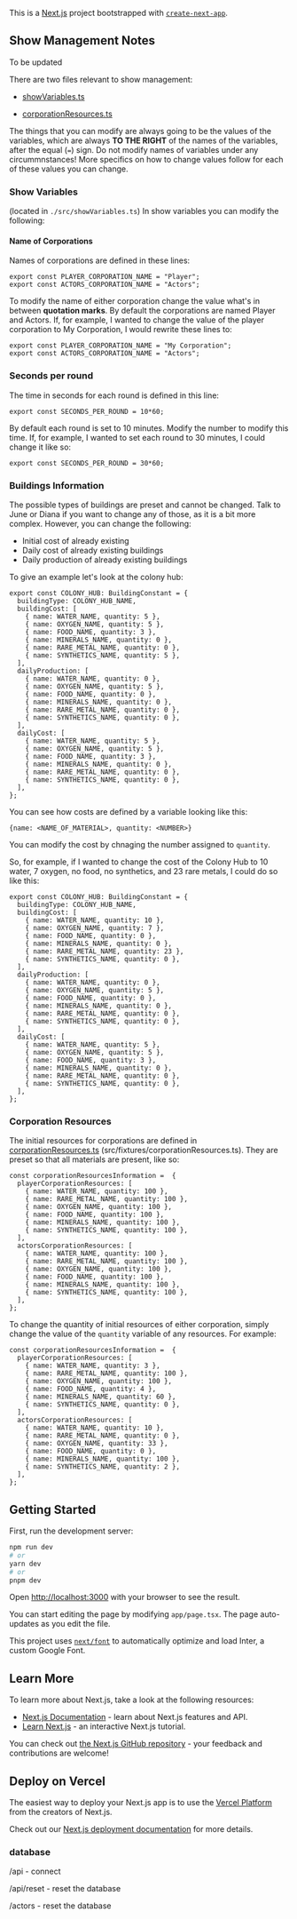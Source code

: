 This is a [Next.js](https://nextjs.org/) project bootstrapped with [`create-next-app`](https://github.com/vercel/next.js/tree/canary/packages/create-next-app). 

## Show Management Notes

To be updated

There are two files relevant to show management:

- [showVariables.ts](./src/showVariables.ts)

- [corporationResources.ts](./src/fixtures/corporationsResources.ts)

The things that you can modify are always going to be the values of the variables, which are always **TO THE RIGHT** of the names of the variables, after the equal (`=`) sign. Do not modify names of variables under any circummnstances! More specifics on how to change values follow for each of these values you can change.

### Show Variables

(located in `./src/showVariables.ts`)
In show variables you can modify the following:

#### Name of Corporations

Names of corporations are defined in these lines:

```
export const PLAYER_CORPORATION_NAME = "Player";
export const ACTORS_CORPORATION_NAME = "Actors";
```

To modify the name of either corporation change the value what's in between **quotation marks**. By default the corporations are named Player and Actors. If, for example, I wanted to change the value of the player corporation to My Corporation, I would rewrite these lines to:

```
export const PLAYER_CORPORATION_NAME = "My Corporation";
export const ACTORS_CORPORATION_NAME = "Actors";
```

### Seconds per round

The time in seconds for each round is defined in this line:

```
export const SECONDS_PER_ROUND = 10*60;
```

By default each round is set to 10 minutes. Modify the number to modify this time. If, for example, I wanted to set each round to 30 minutes, I could change it like so:

```
export const SECONDS_PER_ROUND = 30*60;
```

### Buildings Information

The possible types of buildings are preset and cannot be changed. Talk to June or Diana if you want to change any of those, as it is a bit more complex. However, you can change the following:

- Initial cost of already existing
- Daily cost of already existing buildings
- Daily production of already existing buildings

To give an example let's look at the colony hub:

```
export const COLONY_HUB: BuildingConstant = {
  buildingType: COLONY_HUB_NAME,
  buildingCost: [
    { name: WATER_NAME, quantity: 5 },
    { name: OXYGEN_NAME, quantity: 5 },
    { name: FOOD_NAME, quantity: 3 },
    { name: MINERALS_NAME, quantity: 0 },
    { name: RARE_METAL_NAME, quantity: 0 },
    { name: SYNTHETICS_NAME, quantity: 5 },
  ],
  dailyProduction: [
    { name: WATER_NAME, quantity: 0 },
    { name: OXYGEN_NAME, quantity: 5 },
    { name: FOOD_NAME, quantity: 0 },
    { name: MINERALS_NAME, quantity: 0 },
    { name: RARE_METAL_NAME, quantity: 0 },
    { name: SYNTHETICS_NAME, quantity: 0 },
  ],
  dailyCost: [
    { name: WATER_NAME, quantity: 5 },
    { name: OXYGEN_NAME, quantity: 5 },
    { name: FOOD_NAME, quantity: 3 },
    { name: MINERALS_NAME, quantity: 0 },
    { name: RARE_METAL_NAME, quantity: 0 },
    { name: SYNTHETICS_NAME, quantity: 0 },
  ],
};
```

You can see how costs are defined by a variable looking like this:

```
{name: <NAME_OF_MATERIAL>, quantity: <NUMBER>}
```

You can modify the cost by chnaging the number assigned to `quantity`.

So, for example, if I wanted to change the cost of the Colony Hub to 10 water, 7 oxygen, no food, no synthetics, and 23 rare metals, I could do so like this:

```
export const COLONY_HUB: BuildingConstant = {
  buildingType: COLONY_HUB_NAME,
  buildingCost: [
    { name: WATER_NAME, quantity: 10 },
    { name: OXYGEN_NAME, quantity: 7 },
    { name: FOOD_NAME, quantity: 0 },
    { name: MINERALS_NAME, quantity: 0 },
    { name: RARE_METAL_NAME, quantity: 23 },
    { name: SYNTHETICS_NAME, quantity: 0 },
  ],
  dailyProduction: [
    { name: WATER_NAME, quantity: 0 },
    { name: OXYGEN_NAME, quantity: 5 },
    { name: FOOD_NAME, quantity: 0 },
    { name: MINERALS_NAME, quantity: 0 },
    { name: RARE_METAL_NAME, quantity: 0 },
    { name: SYNTHETICS_NAME, quantity: 0 },
  ],
  dailyCost: [
    { name: WATER_NAME, quantity: 5 },
    { name: OXYGEN_NAME, quantity: 5 },
    { name: FOOD_NAME, quantity: 3 },
    { name: MINERALS_NAME, quantity: 0 },
    { name: RARE_METAL_NAME, quantity: 0 },
    { name: SYNTHETICS_NAME, quantity: 0 },
  ],
};
```

### Corporation Resources

The initial resources for corporations are defined in [corporationResources.ts](src/fixtures/corporationsResources.ts) (src/fixtures/corporationResources.ts). They are preset so that all materials are present, like so:

```
const corporationResourcesInformation =  {
  playerCorporationResources: [
    { name: WATER_NAME, quantity: 100 },
    { name: RARE_METAL_NAME, quantity: 100 },
    { name: OXYGEN_NAME, quantity: 100 },
    { name: FOOD_NAME, quantity: 100 },
    { name: MINERALS_NAME, quantity: 100 },
    { name: SYNTHETICS_NAME, quantity: 100 },
  ],
  actorsCorporationResources: [
    { name: WATER_NAME, quantity: 100 },
    { name: RARE_METAL_NAME, quantity: 100 },
    { name: OXYGEN_NAME, quantity: 100 },
    { name: FOOD_NAME, quantity: 100 },
    { name: MINERALS_NAME, quantity: 100 },
    { name: SYNTHETICS_NAME, quantity: 100 },
  ],
};
```

To change the quantity of initial resources of either corporation, simply change the value of the `quantity` variable of any resources. For example:

```
const corporationResourcesInformation =  {
  playerCorporationResources: [
    { name: WATER_NAME, quantity: 3 },
    { name: RARE_METAL_NAME, quantity: 100 },
    { name: OXYGEN_NAME, quantity: 100 },
    { name: FOOD_NAME, quantity: 4 },
    { name: MINERALS_NAME, quantity: 60 },
    { name: SYNTHETICS_NAME, quantity: 0 },
  ],
  actorsCorporationResources: [
    { name: WATER_NAME, quantity: 10 },
    { name: RARE_METAL_NAME, quantity: 0 },
    { name: OXYGEN_NAME, quantity: 33 },
    { name: FOOD_NAME, quantity: 0 },
    { name: MINERALS_NAME, quantity: 100 },
    { name: SYNTHETICS_NAME, quantity: 2 },
  ],
};
```

## Getting Started

First, run the development server:

```bash
npm run dev
# or
yarn dev
# or
pnpm dev
```

Open [http://localhost:3000](http://localhost:3000) with your browser to see the result.

You can start editing the page by modifying `app/page.tsx`. The page auto-updates as you edit the file.

This project uses [`next/font`](https://nextjs.org/docs/basic-features/font-optimization) to automatically optimize and load Inter, a custom Google Font.

## Learn More

To learn more about Next.js, take a look at the following resources:

- [Next.js Documentation](https://nextjs.org/docs) - learn about Next.js features and API.
- [Learn Next.js](https://nextjs.org/learn) - an interactive Next.js tutorial.

You can check out [the Next.js GitHub repository](https://github.com/vercel/next.js/) - your feedback and contributions are welcome!

## Deploy on Vercel

The easiest way to deploy your Next.js app is to use the [Vercel Platform](https://vercel.com/new?utm_medium=default-template&filter=next.js&utm_source=create-next-app&utm_campaign=create-next-app-readme) from the creators of Next.js.

Check out our [Next.js deployment documentation](https://nextjs.org/docs/deployment) for more details.

### database

/api - connect

/api/reset - reset the database

/actors - reset the database
